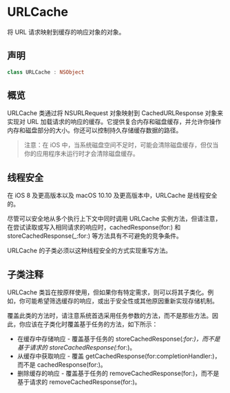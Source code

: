 # URLCache

将 URL 请求映射到缓存的响应对象的对象。

## 声明

```swift
class URLCache : NSObject
```

## 概览

URLCache 类通过将 NSURLRequest 对象映射到 CachedURLResponse 对象来实现对 URL 加载请求的响应的缓存。它提供复合内存和磁盘缓存，并允许你操作内存和磁盘部分的大小。你还可以控制持久存储缓存数据的路径。

> 注意：在 iOS 中，当系统磁盘空间不足时，可能会清除磁盘缓存，但仅当你的应用程序未运行时才会清除磁盘缓存。

## 线程安全

在 iOS 8 及更高版本以及 macOS 10.10 及更高版本中，URLCache 是线程安全的。

尽管可以安全地从多个执行上下文中同时调用 URLCache 实例方法，但请注意，在尝试读取或写入相同请求的响应时，cachedResponse(for:) 和 storeCachedResponse(_:for:) 等方法具有不可避免的竞争条件。

URLCache 的子类必须以这种线程安全的方式实现重写方法。

## 子类注释

URLCache 类旨在按原样使用，但如果你有特定需求，则可以将其子类化。例如，你可能希望筛选缓存的响应，或出于安全性或其他原因重新实现存储机制。

覆盖此类的方法时，请注意系统首选采用任务参数的方法，而不是那些方法。因此，你应该在子类化时覆盖基于任务的方法，如下所示：

- 在缓存中存储响应 - 覆盖基于任务的 storeCachedResponse(_:for:)，而不是基于请求的 storeCachedResponse(_:for:)。
- 从缓存中获取响应 - 覆盖 getCachedResponse(for:completionHandler:)，而不是 cachedResponse(for:)。
- 删除缓存的响应 - 覆盖基于任务的 removeCachedResponse(for:)，而不是基于请求的 removeCachedResponse(for:)。